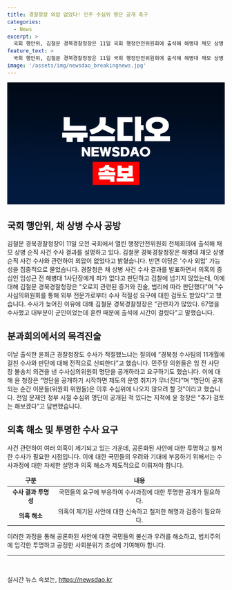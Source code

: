 ```yaml
---
title: 경찰청장 외압 없었다! 민주 수심위 명단 공개 촉구
categories:
  - News
excerpt: >
  국회 행안위, 김철문 경북경찰청장은 11일 국회 행정안전위원회에 출석해 해병대 채모 상병 순직 사건 수사 결과를 설명했다. 김 청장은 외압이 없었다고 주장하고, 수사가 늦어진 이유는 관련자가 많아 시간이 걸렸다고 설명했다. 더불어민주당 의원들은 수사심의위원회 명단을 공개하라고 요구했지만, 윤 청장은 운영 취지를 고려해 공개하지 않겠다고 밝혔다.
feature_text: >
  국회 행안위, 김철문 경북경찰청장은 11일 국회 행정안전위원회에 출석해 해병대 채모 상병 순직 사건 수사 결과를 설명했다. 김 청장은 외압이 없었다고 주장하고, 수사가 늦어진 이유는 관련자가 많아 시간이 걸렸다고 설명했다. 더불어민주당 의원들은 수사심의위원회 명단을 공개하라고 요구했지만, 윤 청장은 운영 취지를 고려해 공개하지 않겠다고 밝혔다.
image: '/assets/img/newsdao_breakingnews.jpg'
---
```


<p><img src="/assets/img/newsdao_breakingnews.jpg" alt="cryptoinkorea 속보" /></p>

<h2>국회 행안위, 채 상병 수사 공방</h2>

<p data-ke-size="size16">김철문 경북경찰청장이 11일 오전 국회에서 열린 행정안전위원회 전체회의에 출석해 채모 상병 순직 사건 수사 결과를 설명하고 있다. 김철문 경북경찰청장은 해병대 채모 상병 순직 사건 수사와 관련하여 외압이 없었다고 밝혔습니다. 반면 야당은 '수사 외압' 가능성을 집중적으로 물었습니다. 경찰청은 채 상병 사건 수사 결과를 발표하면서 의혹의 중심인 임성근 전 해병대 1사단장에게 죄가 없다고 판단하고 검찰에 넘기지 않았는데, 이에 대해 김철문 경북경찰청장은 "오로지 관련된 증거와 진술, 법리에 따라 판단했다"며 "수사심의위원회를 통해 외부 전문가로부터 수사 적절성 요구에 대한 검토도 받았다"고 했습니다. 수사가 늦어진 이유에 대해 김철문 경북경찰청장은 "관련자가 많았다. 67명을 수사했고 대부분이 군인이었는데 훈련 때문에 출석에 시간이 걸렸다"고 말했습니다.</p>

<h2>분과회의에서의 목격진술</h2>

<p data-ke-size="size16">이날 출석한 윤희근 경찰청장도 수사가 적절했느냐는 질의에 “경북청 수사팀의 11개월에 걸친 수사와 판단에 대해 전적으로 신뢰한다”고 했습니다. 민주당 의원들은 임 전 사단장 불송치 의견을 낸 수사심의위원회 명단을 공개하라고 요구하기도 했습니다. 이에 대해 윤 청장은 “명단을 공개하기 시작하면 제도의 운영 취지가 무너진다”며 “명단이 공개되는 순간 이분들(위원회 위원들)은 이후 수심위에 나오지 않으려 할 것”이라고 했습니다. 전임 문재인 정부 시절 수심위 명단이 공개된 적 있다는 지적에 윤 청장은 “추가 검토는 해보겠다”고 답변했습니다.</p>

<h2>의혹 해소 및 투명한 수사 요구</h2>

<p data-ke-size="size16">사건 관련하여 여러 의혹이 제기되고 있는 가운데, 공론화된 사안에 대한 투명하고 철저한 수사가 필요한 시점입니다. 이에 대한 국민들의 우려와 기대에 부응하기 위해서는 수사과정에 대한 자세한 설명과 의혹 해소가 제도적으로 이뤄져야 합니다.</p>

<table>
    <thead>
        <tr>
            <td style="text-align: center; height: 17px;"><b>구분</b></td>
            <td style="text-align: center; height: 17px;"><b>내용</b></td>
        </tr>
    </thead>
    <tbody>
        <tr>
            <td style="text-align: center; height: 17px;"><b>수사 결과 투명성</b></td>
            <td style="text-align: center; height: 17px;">국민들의 요구에 부응하여 수사과정에 대한 투명한 공개가 필요하다.</td>
        </tr>
        <tr>
            <td style="text-align: center; height: 17px;"><b>의혹 해소</b></td>
            <td style="text-align: center; height: 17px;">의혹이 제기된 사안에 대한 신속하고 철저한 해명과 검증이 필요하다.</td>
        </tr>
    </tbody>
</table>

<p data-ke-size="size16">이러한 과정을 통해 공론화된 사안에 대한 국민들의 불신과 우려를 해소하고, 법치주의에 입각한 투명하고 공정한 사회분위기 조성에 기여해야 합니다.</p>

<hr>

<p data-ke-size="size16">&nbsp;</p>
실시간 뉴스 속보는, <a href="https://newsdao.kr" rel="dofollow">https://newsdao.kr</a>


